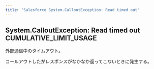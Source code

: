 ```yaml
---
title: "Salesforce System.CalloutException: Read timed out"
---
```


## System.CalloutException: Read timed out CUMULATIVE_LIMIT_USAGE

外部通信中のタイムアウト。

コールアウトしたがレスポンスがなかなか返ってこないときに発生する。


